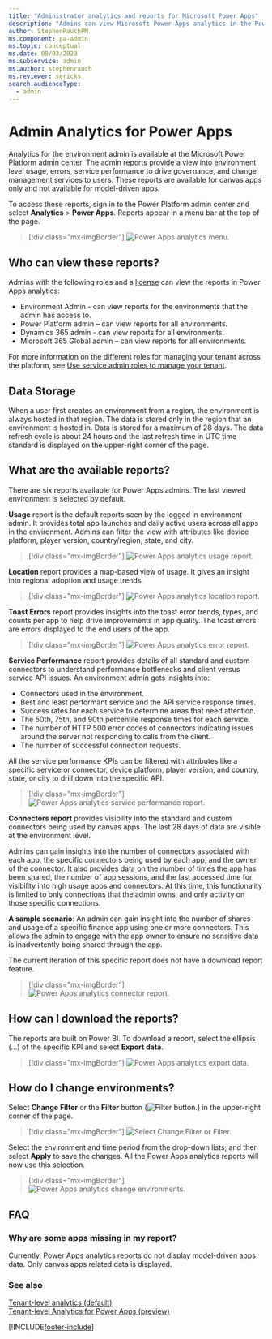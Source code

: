 ```yaml
---
title: "Administrator analytics and reports for Microsoft Power Apps"
description: "Admins can view Microsoft Power Apps analytics in the Power Platform admin center, including reports on environment-level usage, errors, and service performance."
author: StephenRauchPM
ms.component: pa-admin
ms.topic: conceptual
ms.date: 08/03/2023
ms.subservice: admin
ms.author: stephenrauch
ms.reviewer: sericks
search.audienceType: 
  - admin
---
```

# Admin Analytics for Power Apps

Analytics for the environment admin is available at the Microsoft Power Platform admin center. The admin reports provide a view into environment level usage, errors, service performance to drive governance, and change management services to users. These reports are available for canvas apps only and not available for model-driven apps.

To access these reports, sign in to the Power Platform admin center and select **Analytics** > **Power Apps**. Reports appear in a menu bar at the top of the page.

> [!div class="mx-imgBorder"] 
> ![Power Apps analytics menu.](media/powerapps-analytics-menu.png "Power Apps analytics menu")

## Who can view these reports?

Admins with the following roles and a [license](pricing-billing-skus.md) can view the reports in Power Apps analytics:
- Environment Admin - can view reports for the environments that the admin has access to.
- Power Platform admin – can view reports for all environments.
- Dynamics 365 admin - can view reports for all environments.
- Microsoft 365 Global admin – can view reports for all environments.

For more information on the different roles for managing your tenant across the platform, see [Use service admin roles to manage your tenant](use-service-admin-role-manage-tenant.md).

## Data Storage 

When a user first creates an environment from a region, the environment is always hosted in that region. The data is stored only in the region that an environment is hosted in. Data is stored for a maximum of 28 days. The data refresh cycle is about 24 hours and the last refresh time in UTC time standard is displayed on the upper-right corner of the page. 

## What are the available reports? 

There are six reports available for Power Apps admins. The last viewed environment is selected by default.  

**Usage** report is the default reports seen by the logged in environment admin. It provides total app launches and daily active users across all apps in the environment. Admins can filter the view with attributes like device platform, player version, country/region, state, and city.

> [!div class="mx-imgBorder"] 
> ![Power Apps analytics usage report.](media/powerapps-analytics-usage.png "Power Apps analytics usage report")

**Location** report provides a map-based view of usage. It gives an insight into regional adoption and usage trends.  

> [!div class="mx-imgBorder"] 
> ![Power Apps analytics location report.](media/powerapps-analytics-location.png "Power Apps analytics location report")

**Toast Errors** report provides insights into the toast error trends, types, and counts per app to help drive improvements in app quality. The toast errors are errors displayed to the end users of the app. 

> [!div class="mx-imgBorder"] 
> ![Power Apps analytics error report.](media/powerapps-analytics-toast-errors.png "Power Apps analytics error report")

**Service Performance** report provides details of all standard and custom connectors to understand performance bottlenecks and client versus service API issues. An environment admin gets insights into:  

- Connectors used in the environment. 
- Best and least performant service and the API service response times.  
- Success rates for each service to determine areas that need attention. 
- The 50th, 75th, and 90th percentile response times for each service. 
- The number of HTTP 500 error codes of connectors indicating issues around the server not responding to calls from the client. 
- The number of successful connection requests. 

All the service performance KPIs can be filtered with attributes like a specific service or connector, device platform, player version, and country, state, or city to drill down into the specific API. 

> [!div class="mx-imgBorder"] 
> ![Power Apps analytics service performance report.](media/powerapps-analytics-service-performance.png "Power Apps analytics service performance report")

**Connectors report** provides visibility into the standard and custom connectors being used by canvas apps. The last 28 days of data are visible at the environment level.  

Admins can gain insights into the number of connectors associated with each app, the specific connectors being used by each app, and the owner of the connector. It also provides data on the number of times the app has been shared, the number of app sessions, and the last accessed time for visibility into high usage apps and connectors. At this time, this functionality is limited to only connections that the admin owns, and only activity on those specific connections.  

**A sample scenario**: An admin can gain insight into the number of shares and usage of a specific finance app using one or more connectors. This allows the admin to engage with the app owner to ensure no sensitive data is inadvertently being shared through the app.  

The current iteration of this specific report does not have a download report feature. 

> [!div class="mx-imgBorder"] 
> ![Power Apps analytics connector report.](media/powerapps-analytics-connector.png "Power Apps analytics connector report")

## How can I download the reports? 

The reports are built on Power BI. To download a report, select the ellipsis (…) of the specific KPI and select **Export data**. 

> [!div class="mx-imgBorder"] 
> ![Power Apps analytics export data.](media/powerapps-analytics-export-data.png "Power Apps analytics export data")

## How do I change environments? 

Select **Change Filter** or the **Filter** button (![Filter button.](media/filters-button.png "Filter button")) in the upper-right corner of the page.

> [!div class="mx-imgBorder"] 
> ![Select Change Filter or Filter.](media/powerapps-analytics-filter.png "Select Change Filter or Filter")

Select the environment and time period from the drop-down lists, and then select **Apply** to save the changes. All the Power Apps analytics reports will now use this selection.

> [!div class="mx-imgBorder"] 
> ![Power Apps analytics change environments.](media/powerapps-analytics-change-environments.png "Power Apps analytics change environments")

## FAQ

### Why are some apps missing in my report?
Currently, Power Apps analytics reports do not display model-driven apps data. Only canvas apps related data is displayed.


### See also
[Tenant-level analytics (default)](tenant-level-analytics.md) <br />
[Tenant-level Analytics for Power Apps (preview)](powerapps-analytics-reports.md)




[!INCLUDE[footer-include](../includes/footer-banner.md)]
